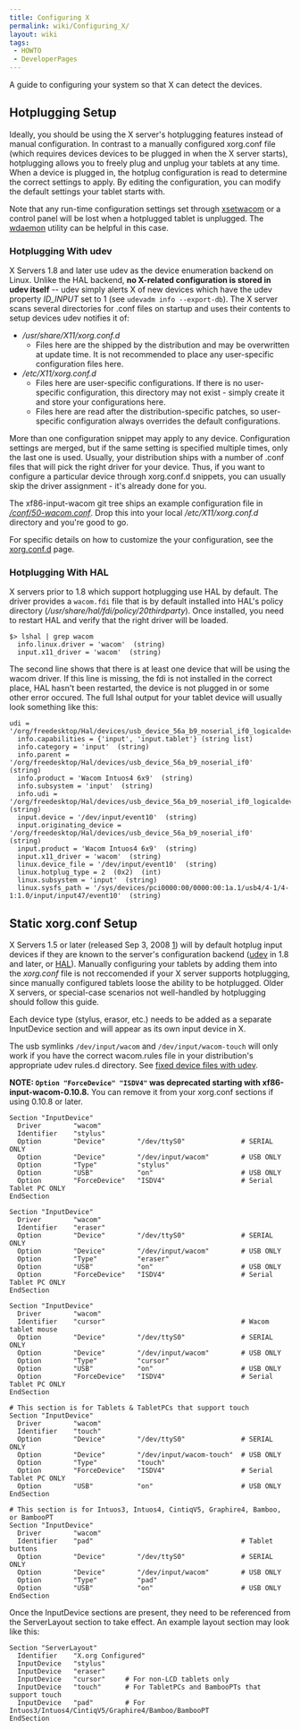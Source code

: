 ```yaml
---
title: Configuring X
permalink: wiki/Configuring_X/
layout: wiki
tags:
 - HOWTO
 - DeveloperPages
---
```


A guide to configuring your system so that X can detect the devices.

Hotplugging Setup
-----------------

Ideally, you should be using the X server's hotplugging features instead
of manual configuration. In contrast to a manually configured xorg.conf
file (which requires devices devices to be plugged in when the X server
starts), hotplugging allows you to freely plug and unplug your tablets
at any time. When a device is plugged in, the hotplug configuration is
read to determine the correct settings to apply. By editing the
configuration, you can modify the default settings your tablet starts
with.

Note that any run-time configuration settings set through
[xsetwacom](xsetwacom "wikilink") or a control panel will be lost when a
hotplugged tablet is unplugged. The [wdaemon](wdaemon "wikilink")
utility can be helpful in this case.

### Hotplugging With udev

X Servers 1.8 and later use udev as the device enumeration backend on
Linux. Unlike the HAL backend, **no X-related configuration is stored in
udev itself** -- udev simply alerts X of new devices which have the udev
property *ID\_INPUT* set to 1 (see `udevadm info --export-db`). The X
server scans several directories for .conf files on startup and uses
their contents to setup devices udev notifies it of:

-   */usr/share/X11/xorg.conf.d*
    -   Files here are the shipped by the distribution and may be
        overwritten at update time. It is not recommended to place any
        user-specific configuration files here.
-   */etc/X11/xorg.conf.d*
    -   Files here are user-specific configurations. If there is no
        user-specific configuration, this directory may not exist -
        simply create it and store your configurations here.
    -   Files here are read after the distribution-specific patches, so
        user-specific configuration always overrides the default
        configurations.

More than one configuration snippet may apply to any device.
Configuration settings are merged, but if the same setting is specified
multiple times, only the last one is used. Usually, your distribution
ships with a number of .conf files that will pick the right driver for
your device. Thus, if you want to configure a particular device through
xorg.conf.d snippets, you can usually skip the driver assignment - it's
already done for you.

The xf86-input-wacom git tree ships an example configuration file in
[*/conf/50-wacom.conf*](http://linuxwacom.git.sourceforge.net/git/gitweb.cgi?p=linuxwacom/xf86-input-wacom;a=blob;f=conf/50-wacom.conf;h=b1742bceb0f0abb033306adf68d4854ef438b288;hb=HEAD).
Drop this into your local */etc/X11/xorg.conf.d* directory and you're
good to go.

For specific details on how to customize the your configuration, see the
[xorg.conf.d](xorg.conf.d "wikilink") page.

### Hotplugging With HAL

X servers prior to 1.8 which support hotplugging use HAL by default. The
driver provides a `wacom.fdi` file that is by default installed into
HAL's policy directory (*/usr/share/hal/fdi/policy/20thirdparty*). Once
installed, you need to restart HAL and verify that the right driver will
be loaded.

    $> lshal | grep wacom
      info.linux.driver = 'wacom'  (string)
      input.x11_driver = 'wacom'  (string)

The second line shows that there is at least one device that will be
using the wacom driver. If this line is missing, the fdi is not
installed in the correct place, HAL hasn't been restarted, the device is
not plugged in or some other error occured. The full lshal output for
your tablet device will usually look something like this:

    udi = '/org/freedesktop/Hal/devices/usb_device_56a_b9_noserial_if0_logicaldev_input'
      info.capabilities = {'input', 'input.tablet'} (string list)
      info.category = 'input'  (string)
      info.parent = '/org/freedesktop/Hal/devices/usb_device_56a_b9_noserial_if0'  (string)
      info.product = 'Wacom Intuos4 6x9'  (string)
      info.subsystem = 'input'  (string)
      info.udi = '/org/freedesktop/Hal/devices/usb_device_56a_b9_noserial_if0_logicaldev_input'  (string)
      input.device = '/dev/input/event10'  (string)
      input.originating_device = '/org/freedesktop/Hal/devices/usb_device_56a_b9_noserial_if0'  (string)
      input.product = 'Wacom Intuos4 6x9'  (string)
      input.x11_driver = 'wacom'  (string)
      linux.device_file = '/dev/input/event10'  (string)
      linux.hotplug_type = 2  (0x2)  (int)
      linux.subsystem = 'input'  (string)
      linux.sysfs_path = '/sys/devices/pci0000:00/0000:00:1a.1/usb4/4-1/4-1:1.0/input/input47/event10'  (string)

Static xorg.conf Setup
----------------------

X Servers 1.5 or later (released Sep 3, 2008
[1](http://lists.x.org/archives/xorg/2008-September/038187.html)) will
by default hotplug input devices if they are known to the server's
configuration backend
([udev](http://www.kernel.org/pub/linux/utils/kernel/hotplug/udev.html)
in 1.8 and later, or [HAL](http://hal.freedesktop.org)). Manually
configuring your tablets by adding them into the *xorg.conf* file is not
reccomended if your X server supports hotplugging, since manually
configured tablets loose the ability to be hotplugged. Older X servers,
or special-case scenarios not well-handled by hotplugging should follow
this guide.

Each device type (stylus, erasor, etc.) needs to be added as a separate
InputDevice section and will appear as its own input device in X.

The usb symlinks `/dev/input/wacom` and `/dev/input/wacom-touch` will
only work if you have the correct wacom.rules file in your
distribution's appropriate udev rules.d directory. See [fixed device
files with udev](fixed_device_files_with_udev "wikilink").

**NOTE: `Option "ForceDevice" "ISDV4"` was deprecated starting with
xf86-input-wacom-0.10.8.** You can remove it from your xorg.conf
sections if using 0.10.8 or later.

    Section "InputDevice"
      Driver        "wacom"
      Identifier    "stylus"
      Option        "Device"        "/dev/ttyS0"              # SERIAL ONLY
      Option        "Device"        "/dev/input/wacom"        # USB ONLY
      Option        "Type"          "stylus"
      Option        "USB"           "on"                      # USB ONLY
      Option        "ForceDevice"   "ISDV4"                   # Serial Tablet PC ONLY
    EndSection

    Section "InputDevice"
      Driver        "wacom"
      Identifier    "eraser"
      Option        "Device"        "/dev/ttyS0"              # SERIAL ONLY
      Option        "Device"        "/dev/input/wacom"        # USB ONLY
      Option        "Type"          "eraser"
      Option        "USB"           "on"                      # USB ONLY
      Option        "ForceDevice"   "ISDV4"                   # Serial Tablet PC ONLY
    EndSection

    Section "InputDevice"
      Driver        "wacom"
      Identifier    "cursor"                                  # Wacom tablet mouse
      Option        "Device"        "/dev/ttyS0"              # SERIAL ONLY
      Option        "Device"        "/dev/input/wacom"        # USB ONLY
      Option        "Type"          "cursor"
      Option        "USB"           "on"                      # USB ONLY
      Option        "ForceDevice"   "ISDV4"                   # Serial Tablet PC ONLY
    EndSection

    # This section is for Tablets & TabletPCs that support touch
    Section "InputDevice"
      Driver        "wacom"
      Identifier    "touch"
      Option        "Device"        "/dev/ttyS0"              # SERIAL ONLY
      Option        "Device"        "/dev/input/wacom-touch"  # USB ONLY
      Option        "Type"          "touch"
      Option        "ForceDevice"   "ISDV4"                   # Serial Tablet PC ONLY
      Option        "USB"           "on"                      # USB ONLY
    EndSection

    # This section is for Intuos3, Intuos4, CintiqV5, Graphire4, Bamboo, or BambooPT
    Section "InputDevice"
      Driver        "wacom"
      Identifier    "pad"                                     # Tablet buttons
      Option        "Device"        "/dev/ttyS0"              # SERIAL ONLY
      Option        "Device"        "/dev/input/wacom"        # USB ONLY
      Option        "Type"          "pad"
      Option        "USB"           "on"                      # USB ONLY
    EndSection

Once the InputDevice sections are present, they need to be referenced
from the ServerLayout section to take effect. An example layout section
may look like this:

    Section "ServerLayout"
      Identifier    "X.org Configured"
      InputDevice   "stylus"
      InputDevice   "eraser"
      InputDevice   "cursor"     # For non-LCD tablets only
      InputDevice   "touch"      # For TabletPCs and BambooPTs that support touch
      InputDevice   "pad"        # For Intuos3/Intuos4/CintiqV5/Graphire4/Bamboo/BambooPT
    EndSection
